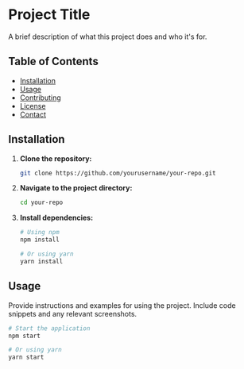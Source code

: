 # Project Title

A brief description of what this project does and who it's for.

## Table of Contents

- [Installation](#installation)
- [Usage](#usage)
- [Contributing](#contributing)
- [License](#license)
- [Contact](#contact)

## Installation

1. **Clone the repository:**
    ```bash
    git clone https://github.com/yourusername/your-repo.git
    ```
2. **Navigate to the project directory:**
    ```bash
    cd your-repo
    ```
3. **Install dependencies:**
    ```bash
    # Using npm
    npm install

    # Or using yarn
    yarn install
    ```

## Usage

Provide instructions and examples for using the project. Include code snippets and any relevant screenshots.

```bash
# Start the application
npm start

# Or using yarn
yarn start
